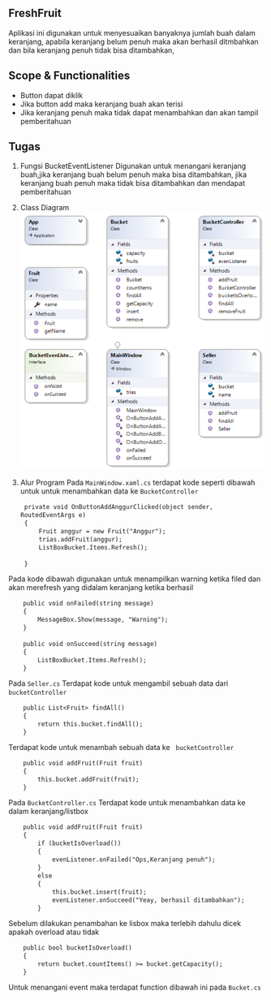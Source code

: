 ﻿## FreshFruit
Aplikasi ini digunakan untuk menyesuaikan banyaknya jumlah buah dalam keranjang, apabila keranjang belum penuh  maka akan berhasil ditmbahkan dan bila keranjang penuh tidak bisa ditambahkan,

## Scope & Functionalities
- Button dapat diklik
- Jika button add maka keranjang buah akan terisi
- Jika keranjang penuh maka tidak dapat menambahkan dan akan tampil pemberitahuan

## Tugas
1. Fungsi BucketEventListener
    Digunakan untuk menangani keranjang buah,jika keranjang buah belum penuh maka bisa ditambahkan, jika keranjang buah penuh maka tidak bisa ditambahkan dan mendapat pemberitahuan
2. Class Diagram
![Class Diagram1](../ClassDiagram1.png)
3. Alur Program
Pada ``MainWindow.xaml.cs`` terdapat kode seperti dibawah untuk untuk menambahkan data ke ``BucketController``


 
        private void OnButtonAddAnggurClicked(object sender, RoutedEventArgs e)
        {
            Fruit anggur = new Fruit("Anggur");
            trias.addFruit(anggur);
            ListBoxBucket.Items.Refresh();

        }


Pada kode dibawah digunakan untuk menampilkan warning ketika filed dan akan merefresh yang didalam keranjang  ketika berhasil 

        public void onFailed(string message)
        {
            MessageBox.Show(message, "Warning");
        }

        public void onSucceed(string message)
        {
            ListBoxBucket.Items.Refresh();
        }

Pada ``Seller.cs`` Terdapat kode untuk mengambil sebuah data dari ``
bucketController``
       

        public List<Fruit> findAll()
        {
            return this.bucket.findAll();
        }

Terdapat kode untuk menambah sebuah data ke ``
bucketController``

        public void addFruit(Fruit fruit)
        {
            this.bucket.addFruit(fruit);
        }
Pada ``BucketController.cs`` Terdapat kode untuk menambahkan data ke dalam keranjang/listbox
        

        public void addFruit(Fruit fruit)
        {
            if (bucketIsOverload())
            {
                evenListener.onFailed("Ops,Keranjang penuh");
            }
            else
            {
                this.bucket.insert(fruit);
                evenListener.onSucceed("Yeay, berhasil ditambahkan");
            }
Sebelum dilakukan penambahan ke lisbox maka  terlebih dahulu dicek apakah overload atau tidak
 
        public bool bucketIsOverload()
        {
            return bucket.countItems() >= bucket.getCapacity();
        }
Untuk menangani event maka terdapat  function dibawah ini pada ``Bucket.cs``
